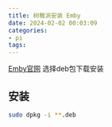 ```yaml
---
title: 树莓派安装 Emby
date: 2024-02-02 00:03:09
categories:
- pi
tags:
---
```

[Emby官网](https://emby.media/linux-server.html)
选择deb包下载安装

## 安装

```bash
sudo dpkg -i **.deb
```
